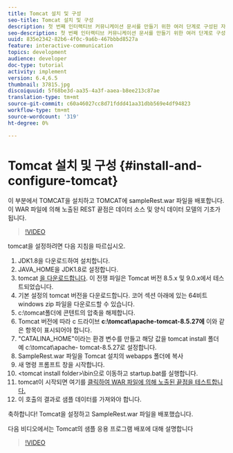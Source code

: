 ```yaml
---
title: Tomcat 설치 및 구성
seo-title: Tomcat 설치 및 구성
description: 첫 번째 인터랙티브 커뮤니케이션 문서를 만들기 위한 여러 단계로 구성된 자습서의 1부분입니다. 이 부분에서는 TOMCAT를 설치하고 TOMCAT에 sampleRest.war 파일을 배포합니다. 이 WAR 파일에 의해 노출된 REST 끝점은 데이터 소스 및 양식 데이터 모델의 기초가 됩니다.
seo-description: 첫 번째 인터랙티브 커뮤니케이션 문서를 만들기 위한 여러 단계로 구성된 자습서의 1부분입니다. 이 부분에서는 TOMCAT를 설치하고 TOMCAT에 sampleRest.war 파일을 배포합니다. 이 WAR 파일에 의해 노출된 REST 끝점은 데이터 소스 및 양식 데이터 모델의 기초가 됩니다.
uuid: 835e2342-82b6-4f0c-9a6b-467bbbd8527a
feature: interactive-communication
topics: development
audience: developer
doc-type: tutorial
activity: implement
version: 6.4,6.5
thumbnail: 37815.jpg
discoiquuid: 5f68be3d-aa35-4a3f-aaea-b8ee213c87ae
translation-type: tm+mt
source-git-commit: c60a46027cc8d71fddd41aa31dbb569e4df94823
workflow-type: tm+mt
source-wordcount: '319'
ht-degree: 0%

---
```



# Tomcat 설치 및 구성 {#install-and-configure-tomcat}

이 부분에서 TOMCAT을 설치하고 TOMCAT에 sampleRest.war 파일을 배포합니다. 이 WAR 파일에 의해 노출된 REST 끝점은 데이터 소스 및 양식 데이터 모델의 기초가 됩니다.

>[!VIDEO](https://video.tv.adobe.com/v/37815/?quality=9&learn=on)

tomcat을 설정하려면 다음 지침을 따르십시오.

1. JDK1.8을 다운로드하여 설치합니다.
2. JAVA_HOME을 JDK1.8로 설정합니다.
3. tomcat [을 다운로드합니다](https://tomcat.apache.org/). 이 전쟁 파일은 Tomcat 버전 8.5.x 및 9.0.x에서 테스트되었습니다.
4. 기본 설정의 tomcat 버전을 다운로드합니다. 코어 섹션 아래에 있는 64비트 windows zip 파일을 다운로드할 수 있습니다.
5. c:\tomcat폴더에 콘텐트의 압축을 해제합니다.
6. Tomcat 버전에 따라 c 드라이브 **c:\tomcat\apache-tomcat-8.5.27에** 이와 같은 항목이 표시되어야 합니다.
7. &quot;CATALINA_HOME&quot;이라는 환경 변수를 만들고 해당 값을 tomcat install 폴더 예 c:\tomcat\apache- tomcat-8.5.27로 설정합니다.
8. SampleRest.war 파일을 Tomcat 설치의 webapps 폴더에 복사
9. 새 명령 프롬프트 창을 시작합니다.
10. &lt;tomcat install folder>\bin으로 이동하고 startup.bat를 실행합니다.
11. tomcat이 시작되면 여기를 [클릭하여 WAR 파일에 의해 노출된 끝점을 테스트합니다.](http://localhost:8080/SampleRest/webapi/getStatement/9586)
12. 이 호출의 결과로 샘플 데이터를 가져와야 합니다.

축하합니다! Tomcat을 설정하고 SampleRest.war 파일을 배포했습니다.

다음 비디오에서는 Tomcat의 샘플 응용 프로그램 배포에 대해 설명합니다
>[!VIDEO](https://video.tv.adobe.com/v/37815)